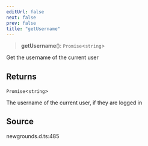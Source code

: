 ```yaml
---
editUrl: false
next: false
prev: false
title: "getUsername"
---
```


> **getUsername**(): `Promise`\<`string`\>

Get the username of the current user

## Returns

`Promise`\<`string`\>

The username of the current user, if they are logged in

## Source

newgrounds.d.ts:485
